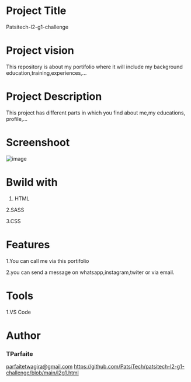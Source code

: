 # Project Title
Patsitech-l2-g1-challenge
# Project vision
This repository is about my portifolio where it will include my background education,training,experiences,...
# Project Description
This project has different parts in which you find about me,my educations, profile,...
# Screenshoot
![image](https://user-images.githubusercontent.com/105437186/175787286-264d65b0-4442-4009-bf07-c1ff2b166c89.png)



# Bwild with

1. HTML

2.SASS

3.CSS
# Features
1.You can call me via this portifolio

2.you can send a message on whatsapp,instagram,twiter or via email.
# Tools
1.VS Code
# Author
### TParfaite
<parfaitetwagira@gmail.com>
<https://github.com/PatsiTech/patsitech-l2-g1-challenge/blob/main/l2g1.html>


